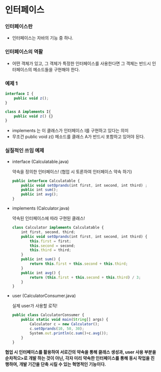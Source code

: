 # 인터페이스

### 인터페이스란

- 인터페이스는 자바의 기능 중 하나.

### 인터페이스의 역활

- 어떤 객체가 있고, 그 객체가 특정한 인터페이스를 사용한다면 그 객체는 반드시 인터페이스의 메소드들을 구현해야 한다.

### 예제 1

```jsx
interface I {
	public void z();
}

class A implements I{
	public void z() {}
}
```

- implements 는 이 클래스가 인터페이스 I를 구현하고 있다는 의미
- 무조건 public void z() 메소드를 클래스 A가 반드시 포함하고 있어야 된다.

### 실질적인 쓰임 예제

- interface (Calculatable.java)
    
    약속을 정의한 인터페이스!  (협업 시 토론하여 인터페이스 약속 하기)
    
    ```jsx
    public interface Calculatable {
        public void setOprands(int first, int second, int third) ;
        public int sum(); 
        public int avg();
    }
    ```
    
- implements (Calculator.java)
    
    약속된 인터페이스에 따라 구현된 클래스!
    
    ```jsx
    class Calculator implements Calculatable {
        int first, second, third;
        public void setOprands(int first, int second, int third) {
            this.first = first;
            this.second = second;
            this.third = third;
        }
        public int sum() {
            return this.first + this.second + this.third;
        }
        public int avg() {
            return (this.first + this.second + this.third) / 3;
        }
    }
    ```
    
- user (CalculatorConsumer.java)
    
    실제 user가 사용할 로직!
    
    ```jsx
    public class CalculatorConsumer {
        public static void main(String[] args) {
            Calculator c = new Calculator();
            c.setOprands(10, 50, 30);
            System.out.println(c.sum()+c.avg());
        }
    }
    ```
    

**협업 시 인터페이스를 활용하여 서로간의 약속을 통해 클래스 생성과, user 사용 부분을 순차적으>로 개발 하는 것이 아닌, 각자 미리 약속한 인터페이스를 통해 동시 작업을 진행하여, 개발 기간을 단축 시킬 수 있는 혁명적인 기능이다.**